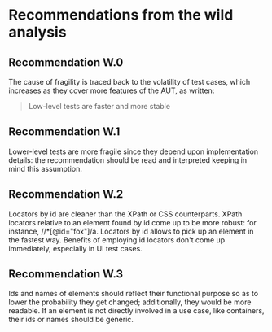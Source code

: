 # Recommendations from the wild analysis

## Recommendation W.0

The cause of fragility is traced back to the volatility of test cases, which increases as they cover more features of the AUT, as written:
> Low-level tests are faster and more stable

## Recommendation W.1

Lower-level tests are more fragile since they depend upon implementation details: the recommendation should be read and interpreted keeping in mind this assumption.

## Recommendation W.2

Locators by id are cleaner than the XPath or CSS counterparts.
XPath locators relative to an element found by id come up to be more robust: for instance, //*[@id="fox"]/a.
Locators by id allows to pick up an element in the fastest way.
Benefits of employing id locators don't come up immediately, especially in UI test cases.

## Recommendation W.3

Ids and names of elements should reflect their functional purpose so as to lower the probability they get changed; additionally, they would be more readable.
If an element is not directly involved in a use case, like containers, their ids or names should be generic.
